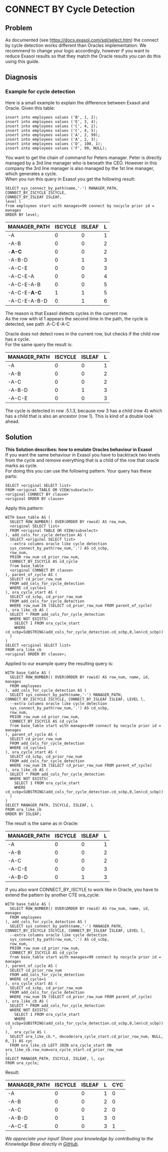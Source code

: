 # CONNECT BY Cycle Detection 
## Problem

As documented (see <https://docs.exasol.com/sql/select.htm>) the connect by cycle detection works different than Oracles implementation. We recommend to change your logic accordingly, however if you want to reduce Exasol results so that they match the Oracle results you can do this using this guide.

## Diagnosis

### Example for cycle detection

Here is a small example to explain the difference between Exasol and Oracle. Given this table:


```"code-sql"
insert into employees values ('B', 1, 2);
insert into employees values ('E', 3, 4);
insert into employees values ('C', 4, 2);
insert into employees values ('C', 4, 5);
insert into employees values ('A', 2, 99);
insert into employees values ('A', 2, 3);
insert into employees values ('D', 100, 1);
insert into employees values ('F', 99, NULL);
```
You want to get the chain of command for Peters manager. Peter is directly managed by a 3rd line manager who is beneath the CEO. However in this company the 3rd line manager is also managed by the 1st line manager, which generates a cycle.  
When you run this query in Exasol you get the following result:


```"code-sql"
SELECT sys_connect_by_path(name,'-') MANAGER_PATH, 
CONNECT_BY_ISCYCLE ISCYCLE, 
CONNECT_BY_ISLEAF ISLEAF, 
level l
from employees start with manages=99 connect by nocycle prior id = manages 
ORDER BY level;
```


| MANAGER_PATH | ISCYCLE | ISLEAF | L |
| --- | --- | --- | --- |
| -A | 0 | 0 | 1 |
| -A-B | 0 | 0 | 2 |
| -**A-C** | 0 | 0 | 2 |
| -A-B-D | 0 | 1 | 3 |
| -A-C-E | 0 | 0 | 3 |
| -A-C-E-A | 0 | 0 | 4 |
| -A-C-E-A-B | 0 | 0 | 5 |
| -A-C-E-**A-C** | 1 | 1 | 5 |
| -A-C-E-A-B-D | 0 | 1 | 6 |

The reason is that Exasol detects cycles in the current row.  
As the row with id 1 appears the second time in the path, the cycle is detected, see path .A-C-E-A-C

Oracle does not detect rows in the current row, but checks if the child row has a cycle.  
For the same query the result is:



| MANAGER_PATH | ISCYCLE | ISLEAF | L |
| --- | --- | --- | --- |
| -A | 0 | 0 | 1 |
| -A-B | 0 | 0 | 2 |
| -A-C | 0 | 0 | 2 |
| -A-B-D | 0 | 1 | 3 |
| -A-C-E | 0 | 0 | 3 |

The cycle is detected in row .5.1.3, because row 3 has a child (row 4) which has a child that is also an ancestor (row 1). This is kind of a double look ahead.

## Solution

**This Solution describes: how to emulate Oracles behaviour in Exasol**  
If you want the same behaviour in Exasol you have to backtrack two levels from the cycle and remove everything that is a child of the row that oracle marks as cycle.  
For doing this you can use the following pattern. Your query has these parts:


```
SELECT <original SELECT list> 
FROM <original TABLE OR VIEW/subselect> 
<original CONNECT BY clause> 
<original ORDER BY clause> 
```
Apply this pattern:


```"code-sql"
WITH base_table AS (
  SELECT ROW_NUMBER() OVER(ORDER BY rowid) AS row_num, 
  <original SELECT list>
  FROM <original TABLE OR VIEW/subselect>
), add_cols_for_cycle_detection AS (
  SELECT <original SELECT list>
  --extra columns oracle like cycle detection
  sys_connect_by_path(row_num,'.') AS cd_scbp,
  row_num,
  PRIOR row_num cd_prior_row_num,
  CONNECT_BY_ISCYCLE AS cd_cycle
  from base_table 
  <original CONNECT BY clause>
), parent_of_cycle AS (
  SELECT cd_prior_row_num 
  FROM add_cols_for_cycle_detection 
  WHERE cd_cycle=1
), ora_cycle_start AS (
  SELECT cd_scbp, cd_prior_row_num 
  FROM add_cols_for_cycle_detection 
  WHERE row_num IN (SELECT cd_prior_row_num FROM parent_of_cycle)
), ora_like_cb AS (
  SELECT * FROM add_cols_for_cycle_detection 
  WHERE NOT EXISTS(
    SELECT 1 FROM ora_cycle_start 
    WHERE cd_scbp=SUBSTRING(add_cols_for_cycle_detection.cd_scbp,0,len(cd_scbp))
  )
)
SELECT <original SELECT list>
FROM ora_like_cb
<original ORDER BY clause>;
```
Applied to our example query the resulting query is:


```"code-sql"
WITH base_table AS (
  SELECT ROW_NUMBER() OVER(ORDER BY rowid) AS row_num, name, id, manages
  FROM employees
), add_cols_for_cycle_detection AS (
  SELECT sys_connect_by_path(name,'-') MANAGER_PATH, CONNECT_BY_ISCYCLE ISCYCLE, CONNECT_BY_ISLEAF ISLEAF, LEVEL l,
  --extra columns oracle like cycle detection
  sys_connect_by_path(row_num,'.') AS cd_scbp,
  row_num,
  PRIOR row_num cd_prior_row_num,
  CONNECT_BY_ISCYCLE AS cd_cycle
  from base_table start with manages=99 connect by nocycle prior id = manages
), parent_of_cycle AS (
  SELECT cd_prior_row_num 
  FROM add_cols_for_cycle_detection 
  WHERE cd_cycle=1
), ora_cycle_start AS (
  SELECT cd_scbp, cd_prior_row_num 
  FROM add_cols_for_cycle_detection 
  WHERE row_num IN (SELECT cd_prior_row_num FROM parent_of_cycle)
), ora_like_cb AS (
  SELECT * FROM add_cols_for_cycle_detection 
  WHERE NOT EXISTS(
    SELECT 1 FROM ora_cycle_start 
    WHERE cd_scbp=SUBSTRING(add_cols_for_cycle_detection.cd_scbp,0,len(cd_scbp))
  )
)
SELECT MANAGER_PATH, ISCYCLE, ISLEAF, L
FROM ora_like_cb
ORDER BY ISLEAF;
```
The result is the same as in Oracle:



| MANAGER_PATH | ISCYCLE | ISLEAF | L |
| --- | --- | --- | --- |
| -A | 0 | 0 | 1 |
| -A-B | 0 | 0 | 2 |
| -A-C | 0 | 0 | 2 |
| -A-C-E | 0 | 0 | 3 |
| -A-B-D | 0 | 1 | 3 |

If you also want CONNECT_BY_ISCYLE to work like in Oracle, you have to extend the pattern by another CTE ora_cycle:


```"code-sql"
WITH base_table AS (
  SELECT ROW_NUMBER() OVER(ORDER BY rowid) AS row_num, name, id, manages
  FROM employees
), add_cols_for_cycle_detection AS (
  SELECT sys_connect_by_path(name,'-') MANAGER_PATH, CONNECT_BY_ISCYCLE ISCYCLE, CONNECT_BY_ISLEAF ISLEAF, LEVEL l,
  --extra columns oracle like cycle detection
  sys_connect_by_path(row_num,'.') AS cd_scbp,
  row_num,
  PRIOR row_num cd_prior_row_num,
  CONNECT_BY_ISCYCLE AS cd_cycle
  from base_table start with manages=99 connect by nocycle prior id = manages
), parent_of_cycle AS (
  SELECT cd_prior_row_num 
  FROM add_cols_for_cycle_detection 
  WHERE cd_cycle=1
), ora_cycle_start AS (
  SELECT cd_scbp, cd_prior_row_num 
  FROM add_cols_for_cycle_detection 
  WHERE row_num IN (SELECT cd_prior_row_num FROM parent_of_cycle)
), ora_like_cb AS (
  SELECT * FROM add_cols_for_cycle_detection 
  WHERE NOT EXISTS(
    SELECT 1 FROM ora_cycle_start 
    WHERE cd_scbp=SUBSTRING(add_cols_for_cycle_detection.cd_scbp,0,len(cd_scbp))
  )
),  ora_cycle AS (
  SELECT ora_like_cb.*, decode(ora_cycle_start.cd_prior_row_num, NULL, 0, 1) AS cyc 
  FROM ora_like_cb LEFT JOIN ora_cycle_start ON ora_like_cb.row_num=ora_cycle_start.cd_prior_row_num
)
SELECT MANAGER_PATH, ISCYCLE, ISLEAF, l, cyc
FROM ora_cycle;
```
Result:



| MANAGER_PATH | ISCYCLE | ISLEAF | L | CYC |
| --- | --- | --- | --- | --- |
| -A | 0 | 0 | 1 | 0 |
| -A-B | 0 | 0 | 2 | 0 |
| -A-C | 0 | 0 | 2 | 0 |
| -A-B-D | 0 | 1 | 3 | 0 |
| -A-C-E | 0 | 0 | 3 | 1 |

*We appreciate your input! Share your knowledge by contributing to the Knowledge Base directly in [GitHub](https://github.com/exasol/public-knowledgebase).* 